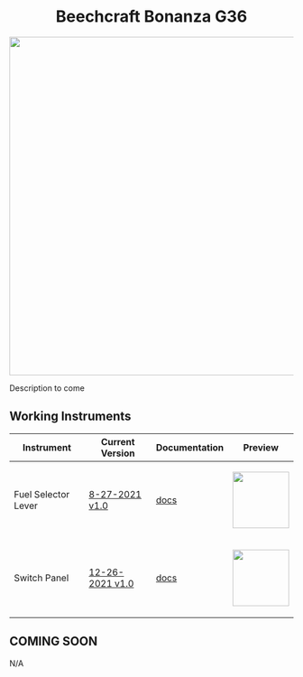 <!-- PROJECT LOGO -->
<p align="center">
  <h1 align="center">Beechcraft Bonanza G36</h1>
</p>
<p align="center"><img src="https://user-images.githubusercontent.com/75218511/133450330-9ba0b3b8-0130-4f72-8687-c1b635c61387.png" width="600"/></p>
<p>Description to come</p>

<!-- TABLE OF CONTENTS 
<details open="open">
  <summary><h2 style="display: inline-block">Table of Contents</h2></summary>
  <ol>
    <li>
      <a href="#about-the-project">About The Project</a>
      <ul>
        <li><a href="#built-with">Built With</a></li>
      </ul>
    </li>
    <li>
      <a href="#getting-started">Getting Started</a>
      <ul>
        <li><a href="#prerequisites">Prerequisites</a></li>
        <li><a href="#installation">Installation</a></li>
      </ul>
    </li>
    <li><a href="#usage">Usage</a></li>
    <li><a href="#roadmap">Roadmap</a></li>
    <li><a href="#contributing">Contributing</a></li>

  </ol>
</details>

-->

<!-- ABOUT THE PROJECT -->
## Working Instruments

Instrument | Current Version | Documentation | Preview
-------------|-----------------|--------------|--------------
Fuel Selector Lever | [8-27-2021 v1.0](https://github.com/Simstrumentation/Air-Manager/blob/main/Instruments/Bonanza/Switch_Panel/Bonanza%20G36%20-%20Switch%20Panel.siff) | [docs](https://github.com/Simstrumentation/Air-Manager/tree/main/Instruments/Bonanza/Fuel_Selector_Valve) | <p align="center"><img src="https://github.com/Simstrumentation/Air-Manager/blob/main/Instruments/Bonanza/Fuel_Selector_Valve/17751b37-f849-4396-10a1-d627bdc00ac9/preview.png?raw=true" width="100">
Switch Panel | [12-26-2021 v1.0](https://github.com/Simstrumentation/Air-Manager/blob/main/Instruments/Bonanza/Switch_Panel/Bonanza%20G36%20-%20Switch%20Panel.siff) | [docs](https://github.com/Simstrumentation/Air-Manager/tree/main/Instruments/Bonanza/Switch_Panel) | <p align="center"><img src="https://github.com/Simstrumentation/Air-Manager/blob/main/Instruments/Bonanza/Switch_Panel/7dd18ee3-3423-4295-2803-624b15680f30/preview.png" width="100">

## COMING SOON
N/A










